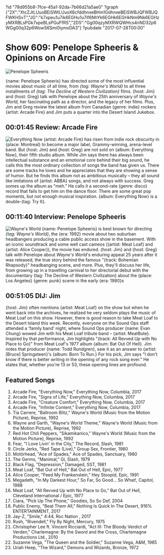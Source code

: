 ?id "78d955b8-7fce-45a1-92da-7b66d21a5ae0"
?graph {"2X":"XtcZJtLUuoBEiSWtLUuoX6cfddhnxeBHm1GdhnxeBEiSWBJQFWBJQFWKHSvT","JG":"k7xpeu1u7ik6EGHu1u7if6NhYk6EGHk6EGHkNm9Nk6EGHzyMXRBLsPGk7xpeBLsPGuFfRS","2D5":"Gg00qzyMXRWQWHcs4nND32p6WGg00q32p6WowS6Smi0iymxDA3"}
?pubdate "2017-07-28T00:00"

# Show 609: Penelope Spheeris & Opinions on Arcade Fire

![Penelope Spheeris](https://static.soundopinions.org/images/2017/penelopespheeris_web.jpg)

{name: Penelope Spheeris} has directed some of the most influential movies about music of all time, from *{tag: Wayne's World}* to all three installments of *{tag: The Decline of Western Civilization}* films. {host: Jim} and {host: Greg} talk with Penelope about the 25th anniversary of *Wayne's World*, her fascinating path as a director, and the legacy of her films. Plus, Jim and Greg review the latest album from Canadian {genre: indie} rockers {artist: Arcade Fire} and Jim puts a quarter into the Desert Island Jukebox.


## 00:01:45 Review: Arcade Fire
![Everything Now](https://static.soundopinions.org/assets/609/2X0.jpg)
{artist: Arcade Fire} has risen from indie rock obscurity in {place: Montreal} to become a major label, Grammy-winning, arena-level band. But {host: Jim} and {host: Greg} are not sold on {album: Everything Now}, their fifth studio album. While Jim says there has always been intellectual substance and an emotional core behind their big sound, he calls this the most ordinary collection of songs the band has given us. There are some tracks he loves and he appreciates that they are showing a sense of humor. But he finds this album not as ambitious musically – they all sound like imitations of {artist: ABBA} songs, and not always with success. Greg somes up the album as "meh." He calls it a second-rate {genre: disco} record that fails to get him on the dance floor. There are some great pop moments, but not enough musical inspiration. {album: Everything Now} is a double-{tag: Try It}.


## 00:11:40 Interview: Penelope Spheeris
![Wayne's World](https://static.soundopinions.org/assets/609/JG0.jpeg)
{name: Penelope Spheeris} is best known for directing *{tag: Wayne's World}*, the {era: 1992} movie about two suburban headbangers producing a cable public access show in the basement. With an iconic soundtrack and some well cast cameos ({artist: Meat Loaf} and {artist: Alice Cooper}), the movie has endured. {host: Jim} and {host: Greg} talk with Penelope about *Wayne's World*'s enduring appeal 25 years after it was released, the true story behind the famous "{track: Bohemian Rhapsody}" headbanging scene, and more. Plus, they'll discuss her life, from growing up in a travelling carnival to her directorial debut with the documentary {tag: The Decline of Western Civilization} about the {place: Los Angeles} {genre: punk} scene in the early {era: 1980}s


## 00:51:05 DIJ: Jim
{host: Jim} often mentions {artist: Meat Loaf} on the show but when he went back into the archives, he realized he very seldom plays the music of Meat Loaf on this show.  However, there is good reason to take Meat Loaf to the Desert Island this week.  Recently, everyone on the Sound Ops staff attended a 'family band' night, where Sound Ops producer {name: Evan Chung} wowed Jim with his Meat Loaf tribute band – {artist: MeatBute}.  Inspired by that performance, Jim highlights "{track: All Revved Up with No Place to Go}" from Meat Loaf's 1977 album {album: Bat Out Of Hell}.  Jim notes that producer {name: Todd Rundgren}, saw it as an answer to {artist: [Bruce] Springsteen}'s {album: Born To Run.}  For his pick, Jim says "I don't know if there is better writing in the opening of any rock song ever."  He states that, whether you're 13 or 53, these opening lines are profound.



## Featured Songs
1. Arcade Fire, "Everything Now," Everything Now, Columbia, 2017
1. Arcade Fire, "Signs of Life," Everything Now, Columbia, 2017
1. Arcade Fire, "Creature Comfort," Everything Now, Columbia, 2017
1. Arcade Fire, "Infinite Content," Everything Now, Columbia, 2017
1. Tia Carrere, "Ballroom Blitz," Wayne's World (Music from the Motion Picture), Reprise, 1992
1. Wayne and Garth, "Wayne's World Theme," Wayne's World (Music from the Motion Picture), Reprise, 1992
1. Red Hot Chili Peppers, "Sikamikanico," Wayne's World (Music from the Motion Picture), Reprise, 1992
1. Fear, "I Love Livin' in the City," The Record, Slash, 1981
1. Circle Jerks, "Red Tape (Live)," Group Sex, Frontier, 1980
1. Motörhead, "Ace of Spades," Ace of Spades, Sanctuary, 1980
1. The Germs, "Manimal," Gi, Slash, 1979
1. Black Flag, "Depression," Damaged, SST, 1981
1. Meat Loaf, "Bat Out of Hell," Bat Out of Hell, Epic, 1977
1. Alice Cooper, "Feed My Frankenstein," Hey Stoopid, Epic, 1991
1. Megadeth, "In My Darkest Hour," So Far, So Good... So What!, Capitol, 1988
1. Meat Loaf, "All Revved Up with No Place to Go," Bat Out of Hell, Cleveland International / Epic, 1977
1. Ciara, "Pick Up The Phone," Goodies, So So Def, 2004
1. Public Enemy, "Beat Them All," Nothing Is Quick In The Desert, 916% ENTERTAINMENT, 2017
1. Jay-Z, "Smile," 4:44, Roc Nation , 2017
1. Rush, "Rivendell," Fly By Night, Mercury, 1975
1. Christopher Lee ft. Vincent Ricciardi, "Act III: The Bloody Verdict of Verden," Charlemagne: By the Sword and the Cross, Charlemagne Productions Ltd., 2010
1. Suzanne Vega, "The Queen and the Soldier," Suzanne Vega, A&M, 1985
1. Uriah Heep, "The Wizard," Demons and Wizards, Bronze, 1972